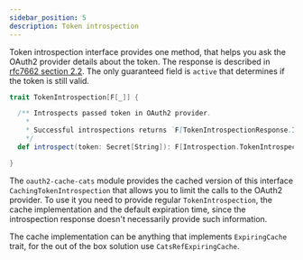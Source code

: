 ```yaml
---
sidebar_position: 5
description: Token introspection
---
```


Token introspection interface provides one method, that helps you ask the OAuth2 provider details about the token. The response is described in [rfc7662 section 2.2](https://datatracker.ietf.org/doc/html/rfc7662#section-2.2). The only guaranteed field is `active` that determines if the token is still valid.

```scala
trait TokenIntrospection[F[_]] {

  /** Introspects passed token in OAuth2 provider.
    *
    * Successful introspections returns `F[TokenIntrospectionResponse.IntrospectionResponse]`.
    */
  def introspect(token: Secret[String]): F[Introspection.TokenIntrospectionResponse]

}
```

The `oauth2-cache-cats` module provides the cached version of this interface `CachingTokenIntrospection` that allows you to limit the calls to the OAuth2 provider. To use it you need to provide regular `TokenIntrospection`, the cache implementation and the default expiration time, since the introspection response doesn't necessarily provide such information.

The cache implementation can be anything that implements `ExpiringCache` trait, for the out of the box solution use `CatsRefExpiringCache`.
